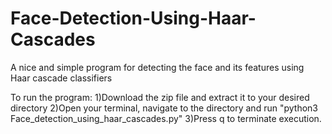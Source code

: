 # Face-Detection-Using-Haar-Cascades
A nice and simple program for detecting the face and its features using Haar cascade classifiers

To run the program:
1)Download the zip file and extract it to your desired directory
2)Open your terminal, navigate to the directory and run "python3 Face_detection_using_haar_cascades.py"
3)Press q to terminate execution.
